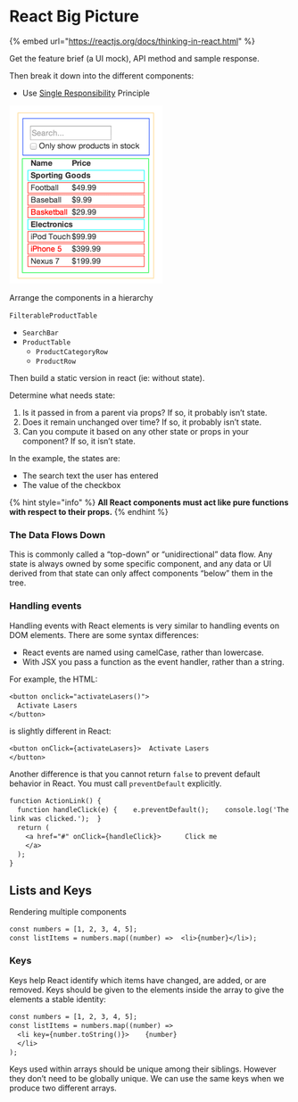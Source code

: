 # React Big Picture

{% embed url="https://reactjs.org/docs/thinking-in-react.html" %}

Get the feature brief \(a UI mock\), API method and sample response.

Then break it down into the different components:  
- Use [Single Responsibility](https://en.wikipedia.org/wiki/Single-responsibility_principle) Principle

![](../../.gitbook/assets/image%20%28155%29.png)

Arrange the components in a hierarchy

`FilterableProductTable`

* `SearchBar`
* `ProductTable`
  * `ProductCategoryRow`
  * `ProductRow`

Then build a static version in react \(ie: without state\).

Determine what needs state:

1. Is it passed in from a parent via props? If so, it probably isn’t state.
2. Does it remain unchanged over time? If so, it probably isn’t state.
3. Can you compute it based on any other state or props in your component? If so, it isn’t state.

In the example, the states are:

* The search text the user has entered
* The value of the checkbox

{% hint style="info" %}
**All React components must act like pure functions with respect to their props.**
{% endhint %}

### The Data Flows Down <a id="the-data-flows-down"></a>

This is commonly called a “top-down” or “unidirectional” data flow. Any state is always owned by some specific component, and any data or UI derived from that state can only affect components “below” them in the tree.

### Handling events

Handling events with React elements is very similar to handling events on DOM elements. There are some syntax differences:

* React events are named using camelCase, rather than lowercase.
* With JSX you pass a function as the event handler, rather than a string.

For example, the HTML:

```text
<button onclick="activateLasers()">
  Activate Lasers
</button>
```

is slightly different in React:

```text
<button onClick={activateLasers}>  Activate Lasers
</button>
```

Another difference is that you cannot return `false` to prevent default behavior in React. You must call `preventDefault` explicitly.

```text
function ActionLink() {
  function handleClick(e) {    e.preventDefault();    console.log('The link was clicked.');  }
  return (
    <a href="#" onClick={handleClick}>      Click me
    </a>
  );
}
```

## Lists and Keys

Rendering multiple components

```text
const numbers = [1, 2, 3, 4, 5];
const listItems = numbers.map((number) =>  <li>{number}</li>);
```

### Keys <a id="keys"></a>

Keys help React identify which items have changed, are added, or are removed. Keys should be given to the elements inside the array to give the elements a stable identity:

```text
const numbers = [1, 2, 3, 4, 5];
const listItems = numbers.map((number) =>
  <li key={number.toString()}>    {number}
  </li>
);
```

Keys used within arrays should be unique among their siblings. However they don’t need to be globally unique. We can use the same keys when we produce two different arrays.



